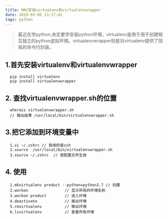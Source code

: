 ```yaml
---
title: MAC安装virtualenv和virtualenvwrapper
date: 2019-03-05 13:17:41
tags: python
---
```

> 最近在学python,肯定要学安装python环境，virtualenv是用于用于创建相互独立的python虚拟环境。virtualenvwrapper则是对virtualenv提供了简易的命令行封装。


## 1.首先安装virtualenv和virtualenvwrapper

```
  pip install virtualenv
  pip install virtualenvwrapper
```

## 2. 查找virtualenvwrapper.sh的位置

```
  whereis virtualenvwrapper.sh
  // 输出结果 /usr/local/bin/virtualenvwrapper.sh
```

## 3.把它添加到环境变量中

```
  1.vi ~/.zshrc // 我用的是zsh
  2.source  /usr/local/bin/virtualenvwrapper.sh
  3.source ~/.zshrc  // 使配置文件生效 
```
<!-- more -->

## 4. 使用

```
  1.mkvirtualenv product --python=python3.7 // 创建
  2.workon                // 显示所有的环境名称
  3.workon product        // 进入环境
  4.deactivate            // 推出环境
  5.rmvirtualenv          // 移出环境
  6.lsvirtualenv          // 查看所有环境
```

